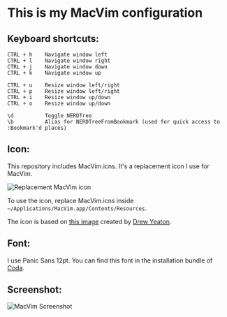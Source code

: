 This is my MacVim configuration
===============================

Keyboard shortcuts:
-------------------
	CTRL + h    Navigate window left
	CTRL + l    Navigate window right
	CTRL + j    Navigate window down
	CTRL + k    Navigate window up

	CTRL + u    Resize window left/right
	CTRL + p    Resize window left/right
	CTRL + i    Resize window up/down
	CTRL + o    Resize window up/down

	\d          Toggle NERDTree
	\b          Alias for NERDTreeFromBookmark (used for quick access to :Bookmark'd places)

Icon:
-----
This repository includes MacVim.icns. It's a replacement icon I use for MacVim. 

![Replacement MacVim icon](https://github.com/zhm/macvimhax/raw/master/MacVim_icon.png)

To use the icon, replace MacVim.icns inside `~/Applications/MacVim.app/Contents/Resources`.

The icon is based on [this image](http://dribbble.com/shots/121306-MacVim-Replacement-Icon) created by [Drew Yeaton](https://github.com/drewyeaton).

Font:
-----
I use Panic Sans 12pt. You can find this font in the installation bundle of [Coda](http://www.panic.com/coda).

Screenshot:
-----------
![MacVim Screenshot](https://github.com/zhm/macvimhax/raw/master/MacVim_screenshot.png)
